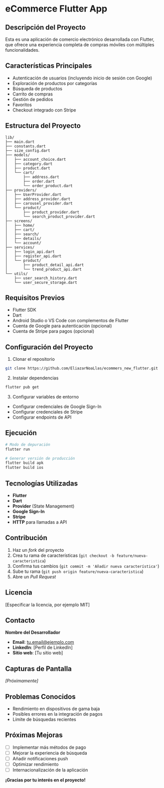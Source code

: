 # eCommerce Flutter App

## Descripción del Proyecto

Esta es una aplicación de comercio electrónico desarrollada con Flutter, que ofrece una experiencia completa de compras móviles con múltiples funcionalidades.

## Características Principales

- Autenticación de usuarios (incluyendo inicio de sesión con Google)
- Exploración de productos por categorías
- Búsqueda de productos
- Carrito de compras
- Gestión de pedidos
- Favoritos
- Checkout integrado con Stripe

## Estructura del Proyecto

```
lib/
├── main.dart
├── constants.dart
├── size_config.dart
├── models/
│   ├── account_choice.dart
│   ├── category.dart
│   ├── product.dart
│   └── cart/
│       ├── address.dart
│       ├── order.dart
│       └── order_product.dart
├── providers/
│   ├── UserProvider.dart
│   ├── address_provider.dart
│   ├── carousel_provider.dart
│   └── product/
│       ├── product_provider.dart
│       └── search_product_provider.dart
├── screens/
│   ├── home/
│   ├── cart/
│   ├── search/
│   ├── details/
│   └── account/
├── services/
│   ├── login_api.dart
│   ├── register_api.dart
│   └── product/
│       ├── product_detail_api.dart
│       └── trend_product_api.dart
└── utils/
    ├── user_search_history.dart
    └── user_secure_storage.dart
```

## Requisitos Previos

- Flutter SDK
- Dart
- Android Studio o VS Code con complementos de Flutter
- Cuenta de Google para autenticación (opcional)
- Cuenta de Stripe para pagos (opcional)

## Configuración del Proyecto

1. Clonar el repositorio
```bash
git clone https://github.com/EliazarNoaLlas/ecommers_new_flutter.git
```

2. Instalar dependencias
```bash
flutter pub get
```

3. Configurar variables de entorno
- Configurar credenciales de Google Sign-In
- Configurar credenciales de Stripe
- Configurar endpoints de API

## Ejecución

```bash
# Modo de depuración
flutter run

# Generar versión de producción
flutter build apk
flutter build ios
```

## Tecnologías Utilizadas

- **Flutter**
- **Dart**
- **Provider** (State Management)
- **Google Sign-In**
- **Stripe**
- **HTTP** para llamadas a API

## Contribución

1. Haz un *fork* del proyecto
2. Crea tu rama de características (`git checkout -b feature/nueva-caracteristica`)
3. Confirma tus cambios (`git commit -m 'Añadir nueva característica'`)
4. Sube tu rama (`git push origin feature/nueva-caracteristica`)
5. Abre un *Pull Request*

## Licencia

[Especificar la licencia, por ejemplo MIT]

## Contacto

**Nombre del Desarrollador**
- **Email**: tu.email@ejemplo.com
- **LinkedIn**: [Perfil de LinkedIn]
- **Sitio web**: [Tu sitio web]

## Capturas de Pantalla

*[Próximamente]*

## Problemas Conocidos

- Rendimiento en dispositivos de gama baja
- Posibles errores en la integración de pagos
- Límite de búsquedas recientes

## Próximas Mejoras

- [ ] Implementar más métodos de pago
- [ ] Mejorar la experiencia de búsqueda
- [ ] Añadir notificaciones push
- [ ] Optimizar rendimiento
- [ ] Internacionalización de la aplicación

**¡Gracias por tu interés en el proyecto!**
